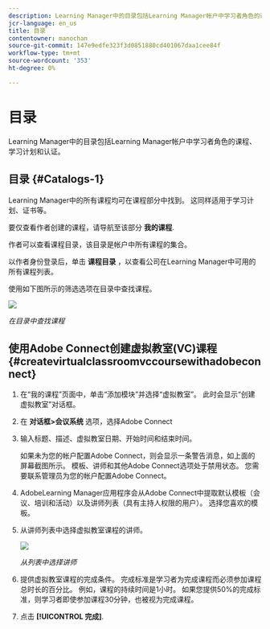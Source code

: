 ```yaml
---
description: Learning Manager中的目录包括Learning Manager帐户中学习者角色的课程、学习计划和认证。
jcr-language: en_us
title: 目录
contentowner: manochan
source-git-commit: 147e9edfe323f3d0851880cd401067daa1cee84f
workflow-type: tm+mt
source-wordcount: '353'
ht-degree: 0%

---
```




# 目录

Learning Manager中的目录包括Learning Manager帐户中学习者角色的课程、学习计划和认证。

## 目录 {#Catalogs-1}

Learning Manager中的所有课程均可在课程部分中找到。 这同样适用于学习计划、证书等。

要仅查看作者创建的课程，请导航至该部分 **我的课程**.

作者可以查看课程目录，该目录是帐户中所有课程的集合。

以作者身份登录后，单击 **课程目录** ，以查看公司在Learning Manager中可用的所有课程列表。

使用如下图所示的筛选选项在目录中查找课程。

![](assets/search-options.png)

*在目录中查找课程*

## 使用Adobe Connect创建虚拟教室(VC)课程 {#createvirtualclassroomvccoursewithadobeconnect}

1. 在“我的课程”页面中，单击“添加模块”并选择“虚拟教室”。 此时会显示“创建虚拟教室”对话框。
1. 在 **对话框>会议系统** 选项，选择Adobe Connect
1. 输入标题、描述、虚拟教室日期、开始时间和结束时间。

   如果未为您的帐户配置Adobe Connect，则会显示一条警告消息，如上面的屏幕截图所示。 模板、讲师和其他Adobe Connect选项处于禁用状态。 您需要联系管理员为您的帐户配置Adobe Connect。

1. AdobeLearning Manager应用程序会从Adobe Connect中提取默认模板（会议、培训和活动）以及讲师列表（具有主持人权限的用户）。 选择您喜欢的模板。

1. 从讲师列表中选择虚拟教室课程的讲师。

   ![](assets/choose-instructor.png)

   *从列表中选择讲师*

1. 提供虚拟教室课程的完成条件。 完成标准是学习者为完成课程而必须参加课程总时长的百分比。 例如，课程的持续时间是1小时。 如果您提供50%的完成标准，则学习者即使参加课程30分钟，也被视为完成课程。

1. 点击 **[!UICONTROL 完成]**.
